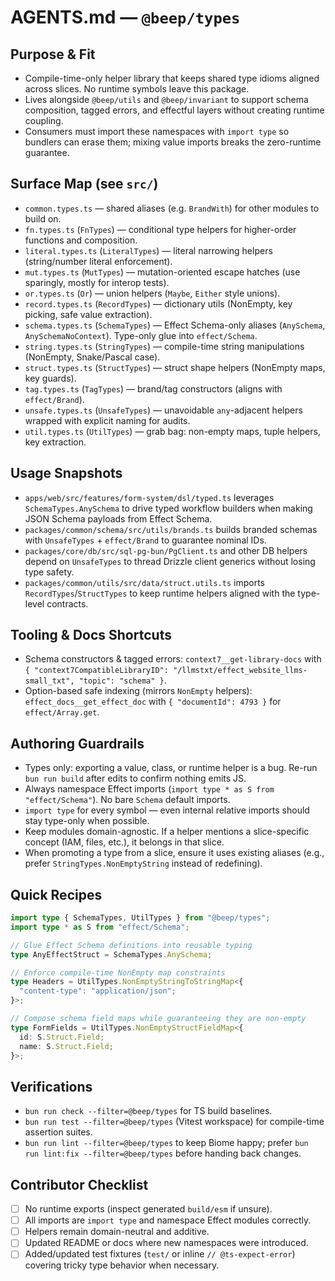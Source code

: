 # AGENTS.md — `@beep/types`

## Purpose & Fit
- Compile-time-only helper library that keeps shared type idioms aligned across slices. No runtime symbols leave this package.
- Lives alongside `@beep/utils` and `@beep/invariant` to support schema composition, tagged errors, and effectful layers without creating runtime coupling.
- Consumers must import these namespaces with `import type` so bundlers can erase them; mixing value imports breaks the zero-runtime guarantee.

## Surface Map (see `src/`)
- `common.types.ts` — shared aliases (e.g. `BrandWith`) for other modules to build on.
- `fn.types.ts` (`FnTypes`) — conditional type helpers for higher-order functions and composition.
- `literal.types.ts` (`LiteralTypes`) — literal narrowing helpers (string/number literal enforcement).
- `mut.types.ts` (`MutTypes`) — mutation-oriented escape hatches (use sparingly, mostly for interop tests).
- `or.types.ts` (`Or`) — union helpers (`Maybe`, `Either` style unions).
- `record.types.ts` (`RecordTypes`) — dictionary utils (NonEmpty, key picking, safe value extraction).
- `schema.types.ts` (`SchemaTypes`) — Effect Schema-only aliases (`AnySchema`, `AnySchemaNoContext`). Type-only glue into `effect/Schema`.
- `string.types.ts` (`StringTypes`) — compile-time string manipulations (NonEmpty, Snake/Pascal case).
- `struct.types.ts` (`StructTypes`) — struct shape helpers (NonEmpty maps, key guards).
- `tag.types.ts` (`TagTypes`) — brand/tag constructors (aligns with `effect/Brand`).
- `unsafe.types.ts` (`UnsafeTypes`) — unavoidable `any`-adjacent helpers wrapped with explicit naming for audits.
- `util.types.ts` (`UtilTypes`) — grab bag: non-empty maps, tuple helpers, key extraction.

## Usage Snapshots
- `apps/web/src/features/form-system/dsl/typed.ts` leverages `SchemaTypes.AnySchema` to drive typed workflow builders when making JSON Schema payloads from Effect Schema.
- `packages/common/schema/src/utils/brands.ts` builds branded schemas with `UnsafeTypes` + `effect/Brand` to guarantee nominal IDs.
- `packages/core/db/src/sql-pg-bun/PgClient.ts` and other DB helpers depend on `UnsafeTypes` to thread Drizzle client generics without losing type safety.
- `packages/common/utils/src/data/struct.utils.ts` imports `RecordTypes`/`StructTypes` to keep runtime helpers aligned with the type-level contracts.

## Tooling & Docs Shortcuts
- Schema constructors & tagged errors: `context7__get-library-docs` with `{ "context7CompatibleLibraryID": "/llmstxt/effect_website_llms-small_txt", "topic": "schema" }`.
- Option-based safe indexing (mirrors `NonEmpty` helpers): `effect_docs__get_effect_doc` with `{ "documentId": 4793 }` for `effect/Array.get`.

## Authoring Guardrails
- Types only: exporting a value, class, or runtime helper is a bug. Re-run `bun run build` after edits to confirm nothing emits JS.
- Always namespace Effect imports (`import type * as S from "effect/Schema"`). No bare `Schema` default imports.
- `import type` for every symbol — even internal relative imports should stay type-only when possible.
- Keep modules domain-agnostic. If a helper mentions a slice-specific concept (IAM, files, etc.), it belongs in that slice.
- When promoting a type from a slice, ensure it uses existing aliases (e.g., prefer `StringTypes.NonEmptyString` instead of redefining).

## Quick Recipes
```ts
import type { SchemaTypes, UtilTypes } from "@beep/types";
import type * as S from "effect/Schema";

// Glue Effect Schema definitions into reusable typing
type AnyEffectStruct = SchemaTypes.AnySchema;

// Enforce compile-time NonEmpty map constraints
type Headers = UtilTypes.NonEmptyStringToStringMap<{
  "content-type": "application/json";
}>;

// Compose schema field maps while guaranteeing they are non-empty
type FormFields = UtilTypes.NonEmptyStructFieldMap<{
  id: S.Struct.Field;
  name: S.Struct.Field;
}>;
```

## Verifications
- `bun run check --filter=@beep/types` for TS build baselines.
- `bun run test --filter=@beep/types` (Vitest workspace) for compile-time assertion suites.
- `bun run lint --filter=@beep/types` to keep Biome happy; prefer `bun run lint:fix --filter=@beep/types` before handing back changes.

## Contributor Checklist
- [ ] No runtime exports (inspect generated `build/esm` if unsure).
- [ ] All imports are `import type` and namespace Effect modules correctly.
- [ ] Helpers remain domain-neutral and additive.
- [ ] Updated README or docs where new namespaces were introduced.
- [ ] Added/updated test fixtures (`test/` or inline `// @ts-expect-error`) covering tricky type behavior when necessary.

